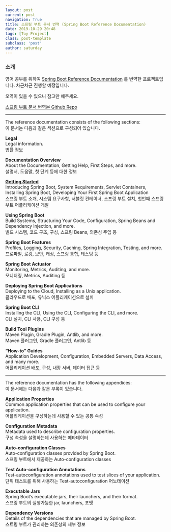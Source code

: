 ```yaml
---
layout: post
current: post
navigation: True
title: 스프링 부트 문서 번역 (Spring Boot Reference Documentation)
date: 2019-10-29 20:48
tags: [Toy Project]
class: post-template
subclass: 'post'
author: saturday
---
```


### 소개
영어 공부를 위하여 [Spring Boot Reference Documentation](https://docs.spring.io/spring-boot/docs/2.2.0.RELEASE/reference/html/index.html)
를 번역한 프로젝트입니다. 차근차근 진행할 예정입니다.

오역이 있을 수 있으니 참고만 해주세요.

[스프링 부트 문서 번역본 Github Repo](https://github.com/disj11/spring-boot-reference)

---

The reference documentation consists of the following sections:  
이 문서는 다음과 같은 섹션으로 구성되어 있습니다.

**Legal**  
Legal information.  
법률 정보

**Documentation Overview**  
About the Documentation, Getting Help, First Steps, and more.  
설명서, 도움말, 첫 단계 등에 대한 정보

**[Getting Started](https://github.com/disj11/spring-boot-reference/blob/master/Getting_Stated.md)**  
Introducing Spring Boot, System Requirements, Servlet Containers, Installing Spring Boot, Developing Your First Spring Boot Application  
스프링 부트 소개, 시스템 요구사항, 서블릿 컨테이너, 스프링 부트 설치, 첫번째 스프링 부트 어플리케이션 개발

**Using Spring Boot**  
Build Systems, Structuring Your Code, Configuration, Spring Beans and Dependency Injection, and more.  
빌드 시스템, 코드 구조, 구성, 스프링 Beans, 의존성 주입 등

**Spring Boot Features**  
Profiles, Logging, Security, Caching, Spring Integration, Testing, and more.  
프로파일, 로깅, 보안, 캐싱, 스프링 통합, 테스팅 등

**Spring Boot Actuator**  
Monitoring, Metrics, Auditing, and more.  
모니터링, Metrics, Auditing 등

**Deploying Spring Boot Applications**  
Deploying to the Cloud, Installing as a Unix application.  
클라우드로 배포, 유닉스 어플리케이션으로 설치

**Spring Boot CLI**  
Installing the CLI, Using the CLI, Configuring the CLI, and more.  
CLI 설치, CLI 사용, CLI 구성 등

**Build Tool Plugins**  
Maven Plugin, Gradle Plugin, Antlib, and more.  
Maven 플러그인, Gradle 플러그인, Antlib 등

**“How-to” Guides**  
Application Development, Configuration, Embedded Servers, Data Access, and many more.  
어플리케이션 배포, 구성, 내장 서버, 데이터 접근 등

---

The reference documentation has the following appendices:  
이 문서에는 다음과 같은 부록이 있습니다.

**Application Properties**  
Common application properties that can be used to configure your application.  
어플리케이션을 구성하는데 사용할 수 있는 공통 속성

**Configuration Metadata**  
Metadata used to describe configuration properties.  
구성 속성을 설명하는데 사용하는 메타데이터

**Auto-configuration Classes**  
Auto-configuration classes provided by Spring Boot.  
스프링 부트에서 제공하는 Auto-configuration classes

**Test Auto-configuration Annotations**  
Test-autoconfiguration annotations used to test slices of your application.  
단위 테스트를 위해 사용하는 Test-autoconfiguration 어노테이션

**Executable Jars**  
Spring Boot’s executable jars, their launchers, and their format.  
스프링 부트의 실행가능한 jar, launchers, 포맷

**Dependency Versions**  
Details of the dependencies that are managed by Spring Boot.  
스트링 부트가 관리하는 의존성의 세부 정보